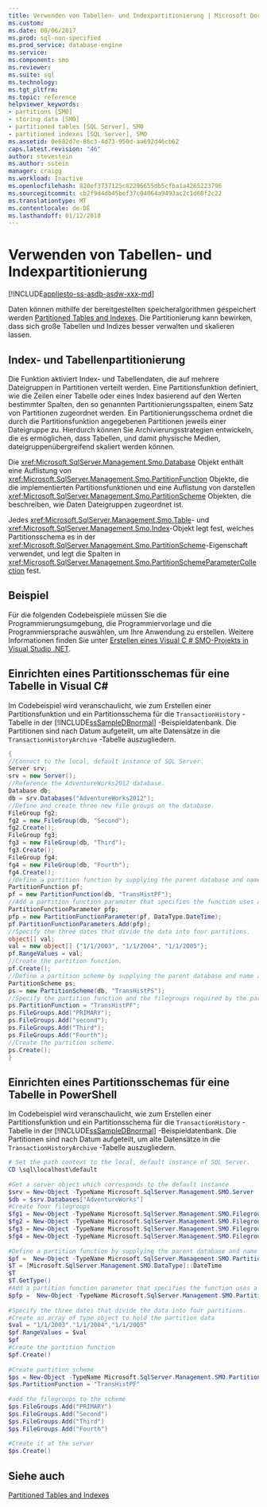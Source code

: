 ```yaml
---
title: Verwenden von Tabellen- und Indexpartitionierung | Microsoft Docs
ms.custom: 
ms.date: 08/06/2017
ms.prod: sql-non-specified
ms.prod_service: database-engine
ms.service: 
ms.component: smo
ms.reviewer: 
ms.suite: sql
ms.technology: 
ms.tgt_pltfrm: 
ms.topic: reference
helpviewer_keywords:
- partitions [SMO]
- storing data [SMO]
- partitioned tables [SQL Server], SMO
- partitioned indexes [SQL Server], SMO
ms.assetid: 0e682d7e-86c3-4d73-950d-aa692d46cb62
caps.latest.revision: "46"
author: stevestein
ms.author: sstein
manager: craigg
ms.workload: Inactive
ms.openlocfilehash: 820ef3737125c82296655db5cfba1a4265223796
ms.sourcegitcommit: cb2f9d4db45bef37c04064a9493ac2c1d60f2c22
ms.translationtype: MT
ms.contentlocale: de-DE
ms.lasthandoff: 01/12/2018
---
```

# <a name="using-table-and-index-partitioning"></a>Verwenden von Tabellen- und Indexpartitionierung
[!INCLUDE[appliesto-ss-asdb-asdw-xxx-md](../../../includes/appliesto-ss-asdb-asdw-xxx-md.md)]

  Daten können mithilfe der bereitgestellten speicheralgorithmen gespeichert werden [Partitioned Tables and Indexes](../../../relational-databases/partitions/partitioned-tables-and-indexes.md). Die Partitionierung kann bewirken, dass sich große Tabellen und Indizes besser verwalten und skalieren lassen.  
  
## <a name="index-and-table-partitioning"></a>Index- und Tabellenpartitionierung  
 Die Funktion aktiviert Index- und Tabellendaten, die auf mehrere Dateigruppen in Partitionen verteilt werden. Eine Partitionsfunktion definiert, wie die Zeilen einer Tabelle oder eines Index basierend auf den Werten bestimmter Spalten, den so genannten Partitionierungsspalten, einem Satz von Partitionen zugeordnet werden. Ein Partitionierungsschema ordnet die durch die Partitionsfunktion angegebenen Partitionen jeweils einer Dateigruppe zu. Hierdurch können Sie Archivierungsstrategien entwickeln, die es ermöglichen, dass Tabellen, und damit physische Medien, dateigruppenübergreifend skaliert werden können.  
  
 Die <xref:Microsoft.SqlServer.Management.Smo.Database> Objekt enthält eine Auflistung von <xref:Microsoft.SqlServer.Management.Smo.PartitionFunction> Objekte, die die implementierten Partitionsfunktionen und eine Auflistung von darstellen <xref:Microsoft.SqlServer.Management.Smo.PartitionScheme> Objekten, die beschreiben, wie Daten Dateigruppen zugeordnet ist.  
  
 Jedes <xref:Microsoft.SqlServer.Management.Smo.Table>- und <xref:Microsoft.SqlServer.Management.Smo.Index>-Objekt legt fest, welches Partitionsschema es in der <xref:Microsoft.SqlServer.Management.Smo.PartitionScheme>-Eigenschaft verwendet, und legt die Spalten in <xref:Microsoft.SqlServer.Management.Smo.PartitionSchemeParameterCollection> fest.  
  
## <a name="example"></a>Beispiel  
 Für die folgenden Codebeispiele müssen Sie die Programmierungsumgebung, die Programmiervorlage und die Programmiersprache auswählen, um Ihre Anwendung zu erstellen. Weitere Informationen finden Sie unter [Erstellen eines Visual C &#35; SMO-Projekts in Visual Studio .NET](../../../relational-databases/server-management-objects-smo/how-to-create-a-visual-csharp-smo-project-in-visual-studio-net.md).  
  
## <a name="setting-up-a-partition-scheme-for-a-table-in-visual-c"></a>Einrichten eines Partitionsschemas für eine Tabelle in Visual C#  
 Im Codebeispiel wird veranschaulicht, wie zum Erstellen einer Partitionsfunktion und ein Partitionsschema für die `TransactionHistory` -Tabelle in der [!INCLUDE[ssSampleDBnormal](../../../includes/sssampledbnormal-md.md)] -Beispieldatenbank. Die Partitionen sind nach Datum aufgeteilt, um alte Datensätze in die `TransactionHistoryArchive` -Tabelle auszugliedern.  
  
```csharp  
{   
//Connect to the local, default instance of SQL Server.   
Server srv;   
srv = new Server();   
//Reference the AdventureWorks2012 database.   
Database db;   
db = srv.Databases("AdventureWorks2012");   
//Define and create three new file groups on the database.   
FileGroup fg2;   
fg2 = new FileGroup(db, "Second");   
fg2.Create();   
FileGroup fg3;   
fg3 = new FileGroup(db, "Third");   
fg3.Create();   
FileGroup fg4;   
fg4 = new FileGroup(db, "Fourth");   
fg4.Create();   
//Define a partition function by supplying the parent database and name arguments in the constructor.   
PartitionFunction pf;   
pf = new PartitionFunction(db, "TransHistPF");   
//Add a partition function parameter that specifies the function uses a DateTime range type.   
PartitionFunctionParameter pfp;   
pfp = new PartitionFunctionParameter(pf, DataType.DateTime);   
pf.PartitionFunctionParameters.Add(pfp);   
//Specify the three dates that divide the data into four partitions.   
object[] val;   
val = new object[] {"1/1/2003", "1/1/2004", "1/1/2005"};   
pf.RangeValues = val;   
//Create the partition function.   
pf.Create();   
//Define a partition scheme by supplying the parent database and name arguments in the constructor.   
PartitionScheme ps;   
ps = new PartitionScheme(db, "TransHistPS");   
//Specify the partition function and the filegroups required by the partition scheme.   
ps.PartitionFunction = "TransHistPF";   
ps.FileGroups.Add("PRIMARY");   
ps.FileGroups.Add("second");   
ps.FileGroups.Add("Third");   
ps.FileGroups.Add("Fourth");   
//Create the partition scheme.   
ps.Create();   
}   
```  
  
## <a name="setting-up-a-partition-scheme-for-a-table-in-powershell"></a>Einrichten eines Partitionsschemas für eine Tabelle in PowerShell  
 Im Codebeispiel wird veranschaulicht, wie zum Erstellen einer Partitionsfunktion und ein Partitionsschema für die `TransactionHistory` -Tabelle in der [!INCLUDE[ssSampleDBnormal](../../../includes/sssampledbnormal-md.md)] -Beispieldatenbank. Die Partitionen sind nach Datum aufgeteilt, um alte Datensätze in die `TransactionHistoryArchive` -Tabelle auszugliedern.  
  
```powershell  
# Set the path context to the local, default instance of SQL Server.  
CD \sql\localhost\default  
  
#Get a server object which corresponds to the default instance  
$srv = New-Object -TypeName Microsoft.SqlServer.Management.SMO.Server  
$db = $srv.Databases["AdventureWorks"]  
#Create four filegroups  
$fg1 = New-Object -TypeName Microsoft.SqlServer.Management.SMO.Filegroup -argumentlist $db, "First"  
$fg2 = New-Object -TypeName Microsoft.SqlServer.Management.SMO.Filegroup -argumentlist $db, "Second"  
$fg3 = New-Object -TypeName Microsoft.SqlServer.Management.SMO.Filegroup -argumentlist $db, "Third"  
$fg4 = New-Object -TypeName Microsoft.SqlServer.Management.SMO.Filegroup -argumentlist $db, "Fourth"  
  
#Define a partition function by supplying the parent database and name arguments in the constructor.  
$pf =  New-Object -TypeName Microsoft.SqlServer.Management.SMO.PartitionFunction -argumentlist $db, "TransHistPF"  
$T = [Microsoft.SqlServer.Management.SMO.DataType]::DateTime  
$T  
$T.GetType()  
#Add a partition function parameter that specifies the function uses a DateTime range type.  
$pfp =  New-Object -TypeName Microsoft.SqlServer.Management.SMO.PartitionFunctionParameter -argumentlist $pf, $T  
  
#Specify the three dates that divide the data into four partitions.   
#Create an array of type object to hold the partition data  
$val = "1/1/2003"."1/1/2004","1/1/2005"  
$pf.RangeValues = $val  
$pf  
#Create the partition function  
$pf.Create()  
  
#Create partition scheme  
$ps = New-Object -TypeName Microsoft.SqlServer.Management.SMO.PartitionScheme -argumentlist $db, "TransHistPS"  
$ps.PartitionFunction = "TransHistPF"  
  
#add the filegroups to the scheme   
$ps.FileGroups.Add("PRIMARY")  
$ps.FileGroups.Add("Second")  
$ps.FileGroups.Add("Third")  
$ps.FileGroups.Add("Fourth")  
  
#Create it at the server  
$ps.Create()  
```  
  
## <a name="see-also"></a>Siehe auch  
 [Partitioned Tables and Indexes](../../../relational-databases/partitions/partitioned-tables-and-indexes.md)  
  
  
